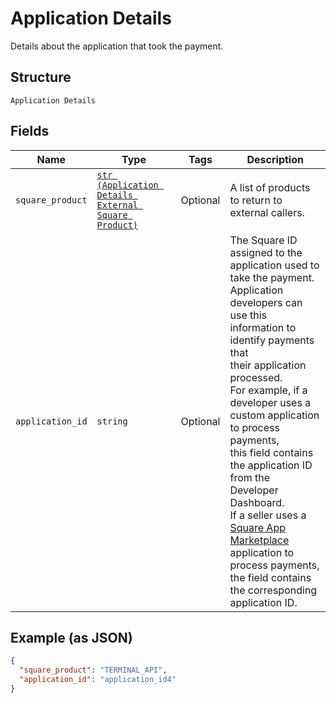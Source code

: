 
# Application Details

Details about the application that took the payment.

## Structure

`Application Details`

## Fields

| Name | Type | Tags | Description |
|  --- | --- | --- | --- |
| `square_product` | [`str (Application Details External Square Product)`](../../doc/models/application-details-external-square-product.md) | Optional | A list of products to return to external callers. |
| `application_id` | `string` | Optional | The Square ID assigned to the application used to take the payment.<br>Application developers can use this information to identify payments that<br>their application processed.<br>For example, if a developer uses a custom application to process payments,<br>this field contains the application ID from the Developer Dashboard.<br>If a seller uses a [Square App Marketplace](../../https://developer.squareup.com/docs/app-marketplace)<br>application to process payments, the field contains the corresponding application ID. |

## Example (as JSON)

```json
{
  "square_product": "TERMINAL_API",
  "application_id": "application_id4"
}
```

